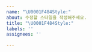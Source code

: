 ```yaml
---
name: "\U0001F484Style:"
about: 수정할 스타일을 작성해주세요.
title: "\U0001F484Style:"
labels: ''
assignees: ''

---
```



